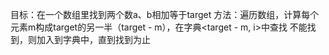 目标：在一个数组里找到两个数a、b相加等于target
方法：遍历数组，计算每个元素m构成target的另一半（target - m），在字典<target - m, i>中查找
      不能找到，则加入到字典中，直到找到为止
